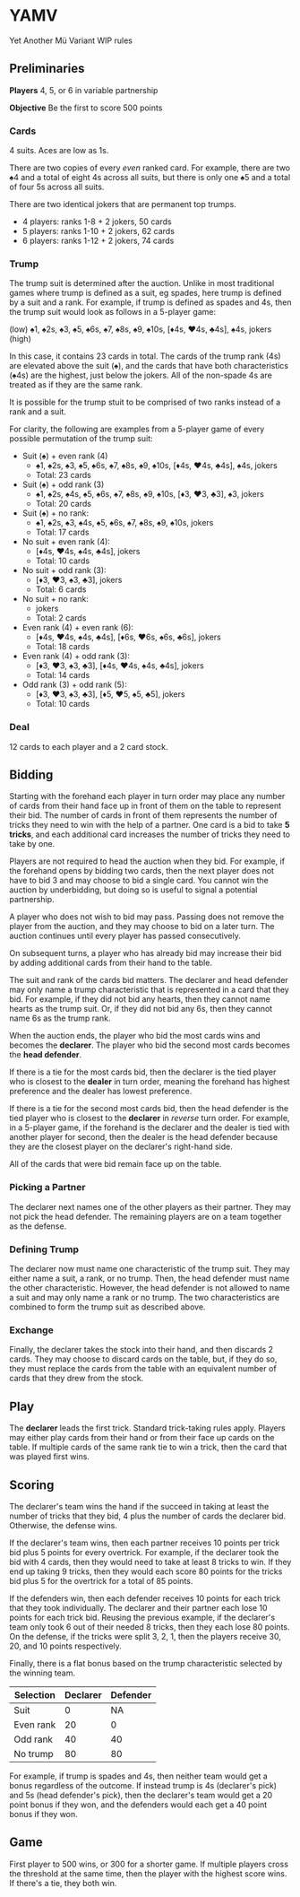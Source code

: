 # YAMV

Yet Another Mü Variant WIP rules

## Preliminaries

**Players** 4, 5, or 6 in variable partnership

**Objective** Be the first to score 500 points

### Cards

4 suits. Aces are low as 1s.

There are two copies of every *even* ranked card. For example, there are two ♠4 and a total of eight 4s across all suits, but there is only one ♠5 and a total of four 5s across all suits.

There are two identical jokers that are permanent top trumps.

- 4 players: ranks 1-8 + 2 jokers, 50 cards
- 5 players: ranks 1-10 + 2 jokers, 62 cards
- 6 players: ranks 1-12 + 2 jokers, 74 cards

### Trump

The trump suit is determined after the auction. Unlike in most traditional games where trump is defined as a suit, eg spades, here trump is defined by a suit and a rank. For example, if trump is defined as spades and 4s, then the trump suit would look as follows in a 5-player game:

(low) ♠1, ♠2s, ♠3, ♠5, ♠6s, ♠7, ♠8s, ♠9, ♠10s, [♦4s, ♥4s, ♣4s], ♠4s, jokers (high)

In this case, it contains 23 cards in total. The cards of the trump rank (4s) are elevated above the suit (♠), and the cards that have both characteristics (♠4s) are the highest, just below the jokers. All of the non-spade 4s are treated as if they are the same rank.

It is possible for the trump stuit to be comprised of two ranks instead of a rank and a suit.

For clarity, the following are examples from a 5-player game of every possible permutation of the trump suit:

- Suit (♠) + even rank (4)
  - ♠1, ♠2s, ♠3, ♠5, ♠6s, ♠7, ♠8s, ♠9, ♠10s, [♦4s, ♥4s, ♣4s], ♠4s, jokers
  - Total: 23 cards
- Suit (♠) + odd rank (3)
  - ♠1, ♠2s, ♠4s, ♠5, ♠6s, ♠7, ♠8s, ♠9, ♠10s, [♦3, ♥3, ♣3], ♠3, jokers
  - Total: 20 cards
- Suit (♠) + no rank:
  - ♠1, ♠2s, ♠3, ♠4s, ♠5, ♠6s, ♠7, ♠8s, ♠9, ♠10s, jokers
  - Total: 17 cards
- No suit + even rank (4):
  - [♦4s, ♥4s, ♠4s, ♣4s], jokers
  - Total: 10 cards
- No suit + odd rank (3):
  - [♦3, ♥3, ♠3, ♣3], jokers
  - Total: 6 cards
- No suit + no rank:
  - jokers
  - Total: 2 cards
- Even rank (4) + even rank (6):
  - [♦4s, ♥4s, ♠4s, ♣4s], [♦6s, ♥6s, ♠6s, ♣6s], jokers
  - Total: 18 cards
- Even rank (4) + odd rank (3):
  - [♦3, ♥3, ♠3, ♣3], [♦4s, ♥4s, ♠4s, ♣4s], jokers
  - Total: 14 cards
- Odd rank (3) + odd rank (5):
  - [♦3, ♥3, ♠3, ♣3], [♦5, ♥5, ♠5, ♣5], jokers
  - Total: 10 cards

### Deal

12 cards to each player and a 2 card stock.

## Bidding

Starting with the forehand each player in turn order may place any number of cards from their hand face up in front of them on the table to represent their bid. The number of cards in front of them represents the number of tricks they need to win with the help of a partner. One card is a bid to take **5 tricks**, and each additional card increases the number of tricks they need to take by one.

Players are not required to head the auction when they bid. For example, if the forehand opens by bidding two cards, then the next player does not have to bid 3 and may choose to bid a single card. You cannot win the auction by underbidding, but doing so is useful to signal a potential partnership.

A player who does not wish to bid may pass. Passing does not remove the player from the auction, and they may choose to bid on a later turn. The auction continues until every player has passed consecutively.

On subsequent turns, a player who has already bid may increase their bid by adding additional cards from their hand to the table.

The suit and rank of the cards bid matters. The declarer and head defender may only name a trump characteristic that is represented in a card that they bid. For example, if they did not bid any hearts, then they cannot name hearts as the trump suit. Or, if they did not bid any 6s, then they cannot name 6s as the trump rank.

When the auction ends, the player who bid the most cards wins and becomes the **declarer**. The player who bid the second most cards becomes the **head defender**.

If there is a tie for the most cards bid, then the declarer is the tied player who is closest to the **dealer** in turn order, meaning the forehand has highest preference and the dealer has lowest preference.

If there is a tie for the second most cards bid, then the head defender is the tied player who is closest to the **declarer** in *reverse* turn order. For example, in a 5-player game, if the forehand is the declarer and the dealer is tied with another player for second, then the dealer is the head defender because they are the closest player on the declarer's right-hand side.

All of the cards that were bid remain face up on the table.

### Picking a Partner

The declarer next names one of the other players as their partner. They may not pick the head defender. The remaining players are on a team together as the defense.

### Defining Trump

The declarer now must name one characteristic of the trump suit. They may either name a suit, a rank, or no trump. Then, the head defender must name the other characteristic. However, the head defender is not allowed to name a suit and may only name a rank or no trump. The two characteristics are combined to form the trump suit as described above.

### Exchange

Finally, the declarer takes the stock into their hand, and then discards 2 cards. They may choose to discard cards on the table, but, if they do so, they must replace the cards from the table with an equivalent number of cards that they drew from the stock.

## Play

The **declarer** leads the first trick. Standard trick-taking rules apply. Players may either play cards from their hand or from their face up cards on the table. If multiple cards of the same rank tie to win a trick, then the card that was played first wins.

## Scoring

The declarer's team wins the hand if the succeed in taking at least the number of tricks that they bid, 4 plus the number of cards the declarer bid. Otherwise, the defense wins.

If the declarer's team wins, then each partner receives 10 points per trick bid plus 5 points for every overtrick. For example, if the declarer took the bid with 4 cards, then they would need to take at least 8 tricks to win. If they end up taking 9 tricks, then they would each score 80 points for the tricks bid plus 5 for the overtrick for a total of 85 points.

If the defenders win, then each defender receives 10 points for each trick that they took individually. The declarer and their partner each lose 10 points for each trick bid. Reusing the previous example, if the declarer's team only took 6 out of their needed 8 tricks, then they each lose 80 points. On the defense, if the tricks were split 3, 2, 1, then the players receive 30, 20, and 10 points respectively.

Finally, there is a flat bonus based on the trump characteristic selected by the winning team.

Selection | Declarer | Defender 
--------- | -------- | --------
Suit      | 0        | NA
Even rank | 20       | 0
Odd rank  | 40       | 40
No trump  | 80       | 80

For example, if trump is spades and 4s, then neither team would get a bonus regardless of the outcome. If instead trump is 4s (declarer's pick) and 5s (head defender's pick), then the declarer's team would get a 20 point bonus if they won, and the defenders would each get a 40 point bonus if they won.

## Game

First player to 500 wins, or 300 for a shorter game. If multiple players cross the threshold at the same time, then the player with the highest score wins. If there's a tie, they both win.